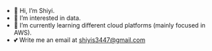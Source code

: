 - 👋 Hi, I’m Shiyi.
- 🔢 I’m interested in data.
- 🌱 I’m currently learning different cloud platforms (mainly focused in AWS).
- 💕 Write me an email at shiyis3447@gmail.com

<!---
shiyis/shiyis is a ✨ special ✨ repository because its `README.md` (this file) appears on your GitHub profile.
You can click the Preview link to take a look at your changes.
--->

